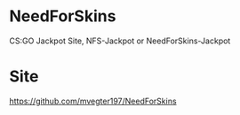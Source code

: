 # NeedForSkins
CS:GO Jackpot Site, NFS-Jackpot or NeedForSkins-Jackpot

# Site
https://github.com/mvegter197/NeedForSkins
